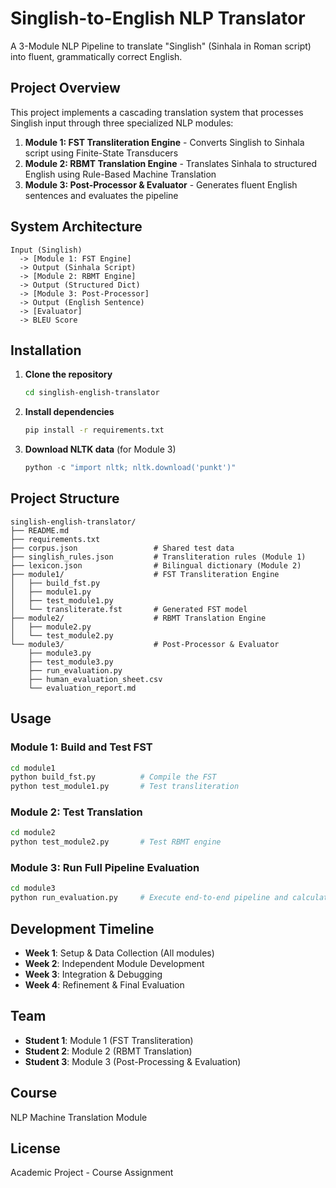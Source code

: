 # Singlish-to-English NLP Translator

A 3-Module NLP Pipeline to translate "Singlish" (Sinhala in Roman script) into fluent, grammatically correct English.

## Project Overview

This project implements a cascading translation system that processes Singlish input through three specialized NLP modules:

1. **Module 1: FST Transliteration Engine** - Converts Singlish to Sinhala script using Finite-State Transducers
2. **Module 2: RBMT Translation Engine** - Translates Sinhala to structured English using Rule-Based Machine Translation
3. **Module 3: Post-Processor & Evaluator** - Generates fluent English sentences and evaluates the pipeline

## System Architecture

```
Input (Singlish) 
  -> [Module 1: FST Engine] 
  -> Output (Sinhala Script)
  -> [Module 2: RBMT Engine] 
  -> Output (Structured Dict)
  -> [Module 3: Post-Processor] 
  -> Output (English Sentence)
  -> [Evaluator] 
  -> BLEU Score
```

## Installation

1. **Clone the repository**
   ```bash
   cd singlish-english-translator
   ```

2. **Install dependencies**
   ```bash
   pip install -r requirements.txt
   ```

3. **Download NLTK data** (for Module 3)
   ```python
   python -c "import nltk; nltk.download('punkt')"
   ```

## Project Structure

```
singlish-english-translator/
├── README.md
├── requirements.txt
├── corpus.json                 # Shared test data
├── singlish_rules.json         # Transliteration rules (Module 1)
├── lexicon.json                # Bilingual dictionary (Module 2)
├── module1/                    # FST Transliteration Engine
│   ├── build_fst.py
│   ├── module1.py
│   ├── test_module1.py
│   └── transliterate.fst       # Generated FST model
├── module2/                    # RBMT Translation Engine
│   ├── module2.py
│   └── test_module2.py
└── module3/                    # Post-Processor & Evaluator
    ├── module3.py
    ├── test_module3.py
    ├── run_evaluation.py
    ├── human_evaluation_sheet.csv
    └── evaluation_report.md
```

## Usage

### Module 1: Build and Test FST

```bash
cd module1
python build_fst.py          # Compile the FST
python test_module1.py       # Test transliteration
```

### Module 2: Test Translation

```bash
cd module2
python test_module2.py       # Test RBMT engine
```

### Module 3: Run Full Pipeline Evaluation

```bash
cd module3
python run_evaluation.py     # Execute end-to-end pipeline and calculate BLEU score
```

## Development Timeline

- **Week 1**: Setup & Data Collection (All modules)
- **Week 2**: Independent Module Development
- **Week 3**: Integration & Debugging
- **Week 4**: Refinement & Final Evaluation

## Team

- **Student 1**: Module 1 (FST Transliteration)
- **Student 2**: Module 2 (RBMT Translation)
- **Student 3**: Module 3 (Post-Processing & Evaluation)

## Course

NLP Machine Translation Module

## License

Academic Project - Course Assignment

